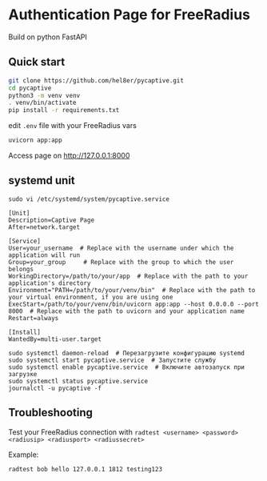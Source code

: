 # Authentication Page for FreeRadius
Build on python FastAPI

## Quick start
```bash
git clone https://github.com/hel8er/pycaptive.git
cd pycaptive
python3 -m venv venv
. venv/bin/activate
pip install -r requirements.txt
```
edit `.env` file with your FreeRadius vars

```bash
uvicorn app:app
```

Access page on http://127.0.0.1:8000

## systemd unit
```
sudo vi /etc/systemd/system/pycaptive.service
```


```
[Unit]
Description=Captive Page
After=network.target

[Service]
User=your_username  # Replace with the username under which the application will run
Group=your_group     # Replace with the group to which the user belongs
WorkingDirectory=/path/to/your/app  # Replace with the path to your application's directory
Environment="PATH=/path/to/your/venv/bin"  # Replace with the path to your virtual environment, if you are using one
ExecStart=/path/to/your/venv/bin/uvicorn app:app --host 0.0.0.0 --port 8000  # Replace with the path to uvicorn and your application name
Restart=always

[Install]
WantedBy=multi-user.target
```

```
sudo systemctl daemon-reload  # Перезагрузите конфигурацию systemd
sudo systemctl start pycaptive.service  # Запустите службу
sudo systemctl enable pycaptive.service  # Включите автозапуск при загрузке
sudo systemctl status pycaptive.service
journalctl -u pycaptive -f
```

## Troubleshooting

Test your FreeRadius connection with `radtest <username> <password> <radiusip> <radiusport> <radiussecret>`

Example:
```bash
radtest bob hello 127.0.0.1 1812 testing123
```
